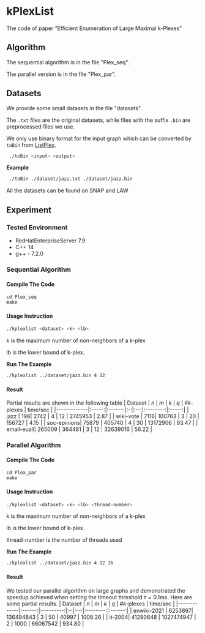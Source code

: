 # kPlexList
The code of paper “Efficient Enumeration of Large Maximal k-Plexes”

## Algorithm
The sequential algorithm is in the file "Plex_seq".

The parallel version is in the file "Plex_par".

## Datasets
We provide some small datasets in the file "datasets". 

The `.txt` files are the original datasets, while files with the suffix `.bin` are preprocessed files we use. 

We only use binary format for the input graph which can be converted by `toBin` from [ListPlex](https://github.com/joey001/ListPlex). 
```bash
 ./toBin <input> <output>
```
**Example**
```bash
 ./toBin ./dataset/jazz.txt ./dataset/jazz.bin
```
All the datasets can be found on SNAP and LAW
## Experiment
### Tested Environment
* RedHatEnterpriseServer 7.9
* C++ 14
* g++ - 7.2.0
### Sequential Algorithm
#### Compile The Code
```shell
cd Plex_seq
make
```
#### Usage Instruction
```bash
./kplexlist <dataset> <k> <lb>
```
k is the maximum number of non-neighbors of a k-plex

lb is the lower bound of k-plex.

**Run The Example**
```bash
./kplexlist ../dataset/jazz.bin 4 12
```
#### Result
Partial results are shown in the following table
| Dataset | $n$ | $m$ | $k$ | $q$ | #𝑘-plexes | time/sec |
|-------------|:-----:|:------:|:-:|:--:|:--------:|:-----:|
| jazz | 198| 2742 | 4 | 12 | 2745953 | 2.87 |
| wiki-vote | 7116| 100763 | 3 | 20 | 156727 | 4.15 |
| soc-epinions| 75879 | 405740 | 4 | 30 | 13172906 | 93.47 |
| email-euall| 265009 | 364481 | 3 | 12 | 32639016 | 56.22 |
### Parallel Algorithm
#### Compile The Code
```shell
cd Plex_par
make
```
#### Usage Instruction
```bash
./kplexlist <dataset> <k> <lb> <thread-number>
```
k is the maximum number of non-neighbors of a k-plex

lb is the lower bound of k-plex.

thread-number is the number of threads used

**Run The Example**
```bash
./kplexlist ../dataset/jazz.bin 4 12 16
```
#### Result
We tested our parallel algorithm on large graphs and demonstrated the speedup achieved when setting the timeout threshold $\tau=0.1 \mathrm{ms}$. Here are some partial results.
| Dataset | $n$ | $m$ | $k$ | $q$ | #𝑘-plexes | time/sec |
|-------------|:------:|:---------:|:-:|:--:|:--------:|:------:|
| enwiki-2021 | 6253897| 136494843 | 3 | 50 | 40997 | 1008.26 |
| it-2004| 41290648 | 1027474947 | 2 | 1000 | 66067542 | 934.80 |


